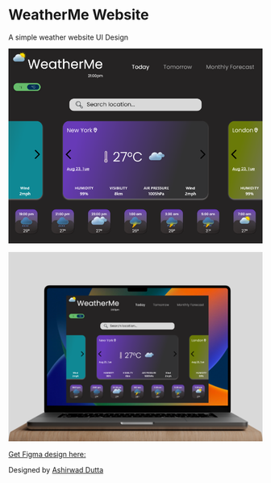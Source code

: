 # WeatherMe Website

A simple weather website UI Design

![alt text](https://github.com/JohnOlorunsogo/WeatherMe-Website-UI-Design/blob/cbb53c86ba36daf30aefce2f7d3609915ee87656/assets/showcase.png)

![alt text](https://github.com/JohnOlorunsogo/WeatherMe-Website-UI-Design/blob/cbb53c86ba36daf30aefce2f7d3609915ee87656/assets/showcase2.png)






[Get Figma design here:](https://docs.flutter.dev/get-started/codelab)

Designed by [Ashirwad Dutta](https://www.figma.com/@ashirbaddutta02)
